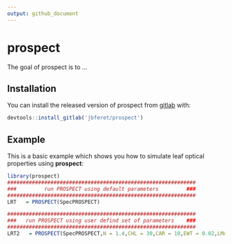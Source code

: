 ```yaml
---
output: github_document
---
```


<!-- README.md is generated from README.Rmd. Please edit that file -->

<!-- ```{r include = FALSE} -->
<!-- knitr::opts_chunk$set( -->
<!--   collapse = TRUE, -->
<!--   comment = "#>", -->
<!--   fig.path = "man/figures/README-", -->
<!--   out.width = "100%" -->
<!-- ) -->
<!-- ``` -->

# prospect

<!-- badges: start -->
<!-- badges: end -->

The goal of prospect is to ...

## Installation

You can install the released version of prospect from [gitlab](https://gitlab.com/jbferet/prospect) with:

``` r
devtools::install_gitlab('jbferet/prospect')
```

## Example

This is a basic example which shows you how to simulate leaf optical properties using __prospect__:

``` r
library(prospect)
#############################################################
###         run PROSPECT using default parameters         ###
#############################################################
LRT   = PROSPECT(SpecPROSPECT)

#############################################################
###   run PROSPECT using user defind set of parameters    ###
#############################################################
LRT2   = PROSPECT(SpecPROSPECT,N = 1.4,CHL = 30,CAR = 10,EWT = 0.02,LMA = 0.01)
```
